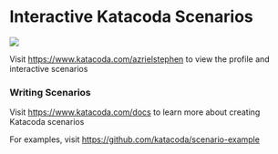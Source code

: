 # Interactive Katacoda Scenarios

[![](http://shields.katacoda.com/katacoda/azrielstephen/count.svg)](https://www.katacoda.com/azrielstephen "Get your profile on Katacoda.com")

Visit https://www.katacoda.com/azrielstephen to view the profile and interactive scenarios

### Writing Scenarios
Visit https://www.katacoda.com/docs to learn more about creating Katacoda scenarios

For examples, visit https://github.com/katacoda/scenario-example
